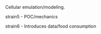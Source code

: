 Cellular emulation/modeling.
  
  strain5 - POC/mechanics
  
  strain6 - Introduces data/food consumption
